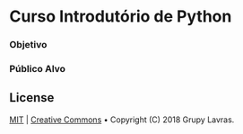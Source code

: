 # Curso Introdutório de Python

### Objetivo

### Público Alvo


## License
[MIT](https://opensource.org/licenses/MIT) | [Creative Commons](https://creativecommons.org/licenses/by-nc-sa/4.0/) &bullet; Copyright (C) 2018 Grupy Lavras.
